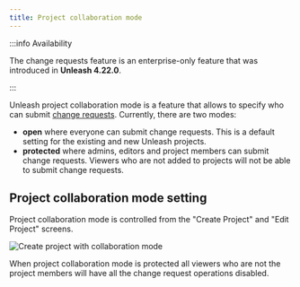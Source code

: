 ```yaml
---
title: Project collaboration mode
---
```


:::info Availability

The change requests feature is an enterprise-only feature that was introduced in **Unleash 4.22.0**.

:::

Unleash project collaboration mode is a feature that allows to specify who can submit [change requests](change-requests.md). Currently, there are two modes:
- **open** where everyone can submit change requests. This is a default setting for the existing and new Unleash projects.
- **protected** where admins, editors and project members can submit change requests. Viewers who are not added to projects will not be able to submit change requests.

## Project collaboration mode setting

Project collaboration mode is controlled from the "Create Project" and "Edit Project" screens.

![Create project with collaboration mode](/img/collaboration-mode.png)

When project collaboration mode is protected all viewers who are not the project members will have all the
change request operations disabled.
